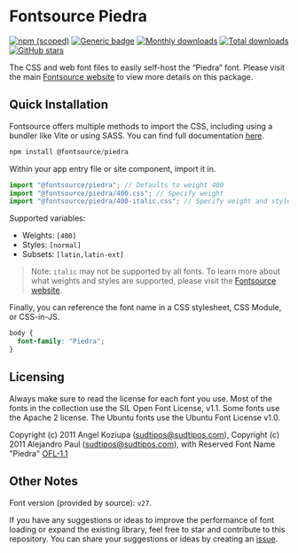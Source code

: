 # Fontsource Piedra

[![npm (scoped)](https://img.shields.io/npm/v/@fontsource/piedra?color=brightgreen)](https://www.npmjs.com/package/@fontsource/piedra) [![Generic badge](https://img.shields.io/badge/fontsource-passing-brightgreen)](https://github.com/fontsource/fontsource) [![Monthly downloads](https://badgen.net/npm/dm/@fontsource/piedra)](https://github.com/fontsource/fontsource) [![Total downloads](https://badgen.net/npm/dt/@fontsource/piedra)](https://github.com/fontsource/fontsource) [![GitHub stars](https://img.shields.io/github/stars/fontsource/fontsource.svg?style=social&label=Star)](https://github.com/fontsource/fontsource/stargazers)

The CSS and web font files to easily self-host the “Piedra” font. Please visit the main [Fontsource website](https://fontsource.org/fonts/piedra) to view more details on this package.

## Quick Installation

Fontsource offers multiple methods to import the CSS, including using a bundler like Vite or using SASS. You can find full documentation [here](https://fontsource.org/docs/getting-started/introduction).

```javascript
npm install @fontsource/piedra
```

Within your app entry file or site component, import it in.

```javascript
import "@fontsource/piedra"; // Defaults to weight 400
import "@fontsource/piedra/400.css"; // Specify weight
import "@fontsource/piedra/400-italic.css"; // Specify weight and style
```

Supported variables:
- Weights: `[400]`
- Styles: `[normal]`
- Subsets: `[latin,latin-ext]`

> Note: `italic` may not be supported by all fonts. To learn more about what weights and styles are supported, please visit the [Fontsource website](https://fontsource.org/fonts/piedra).

Finally, you can reference the font name in a CSS stylesheet, CSS Module, or CSS-in-JS.

```css
body {
  font-family: "Piedra";
}
```

## Licensing
Always make sure to read the license for each font you use. Most of the fonts in the collection use the SIL Open Font License, v1.1. Some fonts use the Apache 2 license. The Ubuntu fonts use the Ubuntu Font License v1.0.

Copyright (c) 2011 Angel Koziupa (sudtipos@sudtipos.com), Copyright (c) 2011 Alejandro Paul (sudtipos@sudtipos.com), with Reserved Font Name "Piedra"
[OFL-1.1](https://openfontlicense.org)

## Other Notes
Font version (provided by source): `v27`.

If you have any suggestions or ideas to improve the performance of font loading or expand the existing library, feel free to star and contribute to this repository. You can share your suggestions or ideas by creating an [issue](https://github.com/fontsource/fontsource/issues).